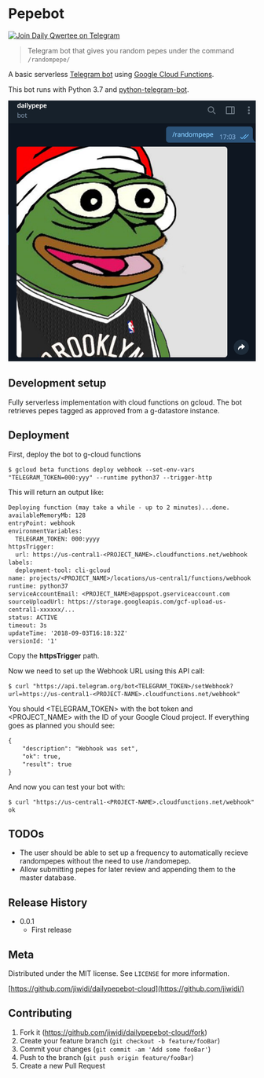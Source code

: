 # Pepebot
[![Join Daily Qwertee on Telegram](https://patrolavia.github.io/telegram-badge/chat.png)](https://t.me/dailypepebot)
> Telegram bot that gives you random pepes under the command `/randompepe/`

A basic serverless [Telegram bot](https://core.telegram.org/bots) using [Google Cloud Functions](https://cloud.google.com/functions/).

This bot runs with Python 3.7 and [python-telegram-bot](https://python-telegram-bot.org/).

![](readmefiles/bot.png)

## Development setup

Fully serverless implementation with cloud functions on gcloud. The bot retrieves pepes tagged as approved from a g-datastore instance.

## Deployment

First, deploy the bot to g-cloud functions
```
$ gcloud beta functions deploy webhook --set-env-vars "TELEGRAM_TOKEN=000:yyy" --runtime python37 --trigger-http
```

This will return an output like:
```
Deploying function (may take a while - up to 2 minutes)...done.
availableMemoryMb: 128
entryPoint: webhook
environmentVariables:
  TELEGRAM_TOKEN: 000:yyyy
httpsTrigger:
  url: https://us-central1-<PROJECT_NAME>.cloudfunctions.net/webhook
labels:
  deployment-tool: cli-gcloud
name: projects/<PROJECT_NAME>/locations/us-central1/functions/webhook
runtime: python37
serviceAccountEmail: <PROJECT_NAME>@appspot.gserviceaccount.com
sourceUploadUrl: https://storage.googleapis.com/gcf-upload-us-central1-xxxxxx/...
status: ACTIVE
timeout: 3s
updateTime: '2018-09-03T16:18:32Z'
versionId: '1'
```

Copy the **httpsTrigger** path.

Now we need to set up the Webhook URL using this API call:

```
$ curl "https://api.telegram.org/bot<TELEGRAM_TOKEN>/setWebhook?url=https://us-central1-<PROJECT-NAME>.cloudfunctions.net/webhook"
```

You should <TELEGRAM_TOKEN> with the bot token and <PROJECT_NAME> with the ID of your Google Cloud project. If everything goes as planned you should see:
```
{
    "description": "Webhook was set",
    "ok": true,
    "result": true
}
```
And now you can test your bot with:

```
$ curl "https://us-central1-<PROJECT-NAME>.cloudfunctions.net/webhook"
ok
```
## TODOs
* The user should be able to set up a frequency to automatically recieve randompepes without the need to use /randomepep.
* Allow submitting pepes for later review and appending them to the master database.

## Release History

* 0.0.1
    * First release 

## Meta

Distributed under the MIT license. See ``LICENSE`` for more information.

[https://github.com/jiwidi/dailypepebot-cloud](https://github.com/jiwidi/)

## Contributing

1. Fork it (<https://github.com/jiwidi/dailypepebot-cloud/fork>)
2. Create your feature branch (`git checkout -b feature/fooBar`)
3. Commit your changes (`git commit -am 'Add some fooBar'`)
4. Push to the branch (`git push origin feature/fooBar`)
5. Create a new Pull Request

